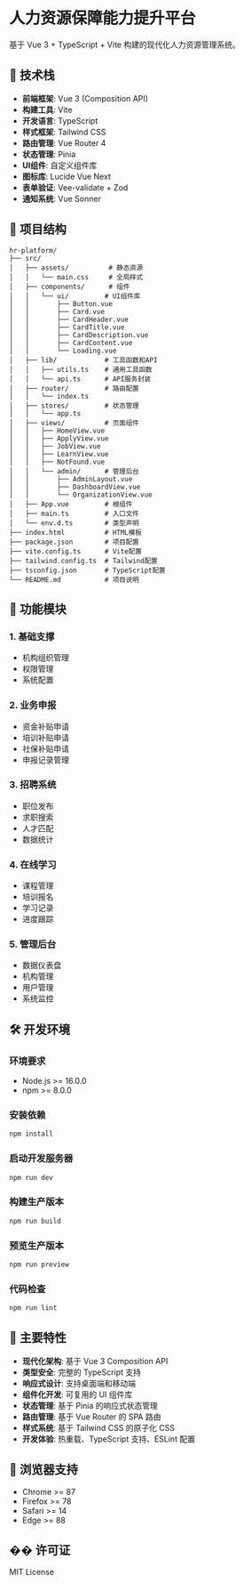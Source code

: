 # 人力资源保障能力提升平台

基于 Vue 3 + TypeScript + Vite 构建的现代化人力资源管理系统。

## 🚀 技术栈

- **前端框架**: Vue 3 (Composition API)
- **构建工具**: Vite
- **开发语言**: TypeScript
- **样式框架**: Tailwind CSS
- **路由管理**: Vue Router 4
- **状态管理**: Pinia
- **UI组件**: 自定义组件库
- **图标库**: Lucide Vue Next
- **表单验证**: Vee-validate + Zod
- **通知系统**: Vue Sonner

## 📁 项目结构

```
hr-platform/
├── src/
│   ├── assets/          # 静态资源
│   │   └── main.css     # 全局样式
│   ├── components/      # 组件
│   │   └── ui/         # UI组件库
│   │       ├── Button.vue
│   │       ├── Card.vue
│   │       ├── CardHeader.vue
│   │       ├── CardTitle.vue
│   │       ├── CardDescription.vue
│   │       ├── CardContent.vue
│   │       └── Loading.vue
│   ├── lib/            # 工具函数和API
│   │   ├── utils.ts    # 通用工具函数
│   │   └── api.ts      # API服务封装
│   ├── router/         # 路由配置
│   │   └── index.ts
│   ├── stores/         # 状态管理
│   │   └── app.ts
│   ├── views/          # 页面组件
│   │   ├── HomeView.vue
│   │   ├── ApplyView.vue
│   │   ├── JobView.vue
│   │   ├── LearnView.vue
│   │   ├── NotFound.vue
│   │   └── admin/      # 管理后台
│   │       ├── AdminLayout.vue
│   │       ├── DashboardView.vue
│   │       └── OrganizationView.vue
│   ├── App.vue         # 根组件
│   ├── main.ts         # 入口文件
│   └── env.d.ts        # 类型声明
├── index.html          # HTML模板
├── package.json        # 项目配置
├── vite.config.ts      # Vite配置
├── tailwind.config.ts  # Tailwind配置
├── tsconfig.json       # TypeScript配置
└── README.md           # 项目说明
```

## 🎯 功能模块

### 1. 基础支撑
- 机构组织管理
- 权限管理
- 系统配置

### 2. 业务申报
- 资金补贴申请
- 培训补贴申请
- 社保补贴申请
- 申报记录管理

### 3. 招聘系统
- 职位发布
- 求职搜索
- 人才匹配
- 数据统计

### 4. 在线学习
- 课程管理
- 培训报名
- 学习记录
- 进度跟踪

### 5. 管理后台
- 数据仪表盘
- 机构管理
- 用户管理
- 系统监控

## 🛠️ 开发环境

### 环境要求
- Node.js >= 16.0.0
- npm >= 8.0.0

### 安装依赖
```bash
npm install
```

### 启动开发服务器
```bash
npm run dev
```

### 构建生产版本
```bash
npm run build
```

### 预览生产版本
```bash
npm run preview
```

### 代码检查
```bash
npm run lint
```

## 🌟 主要特性

- **现代化架构**: 基于 Vue 3 Composition API
- **类型安全**: 完整的 TypeScript 支持
- **响应式设计**: 支持桌面端和移动端
- **组件化开发**: 可复用的 UI 组件库
- **状态管理**: 基于 Pinia 的响应式状态管理
- **路由管理**: 基于 Vue Router 的 SPA 路由
- **样式系统**: 基于 Tailwind CSS 的原子化 CSS
- **开发体验**: 热重载、TypeScript 支持、ESLint 配置

## 📱 浏览器支持

- Chrome >= 87
- Firefox >= 78
- Safari >= 14
- Edge >= 88

## �� 许可证

MIT License 